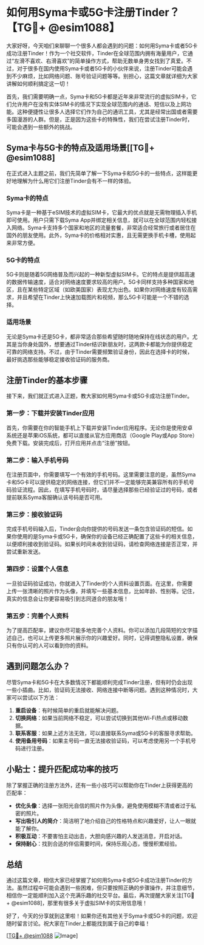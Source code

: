 # 如何用Syma卡或5G卡注册Tinder？【TG💪+ @esim1088】

大家好呀，今天咱们来聊聊一个很多人都会遇到的问题：如何用Syma卡或者5G卡成功注册Tinder！作为一个社交软件，Tinder在全球范围内拥有海量用户，它通过“左滑不喜欢、右滑喜欢”的简单操作方式，帮助无数单身男女找到了真爱。不过，对于很多在国内使用Syma卡或者5G卡的小伙伴来说，注册Tinder可能会遇到不少麻烦，比如网络问题、账号验证问题等等。别担心，这篇文章就详细为大家讲解如何顺利搞定这一切！

首先，我们需要明确一点，Syma卡和5G卡都是近年来非常流行的虚拟SIM卡，它们允许用户在没有实体SIM卡的情况下实现全球范围内的通话、短信以及上网功能。这种便捷性让很多人选择它们作为自己的通讯工具，尤其是经常出国或者需要多国漫游的人群。但是，正是因为这些卡的特殊性，我们在尝试注册Tinder时，可能会遇到一些额外的挑战。

## Syma卡与5G卡的特点及适用场景[[TG💪+ @esim1088]

在正式进入主题之前，我们先简单了解一下Syma卡和5G卡的一些特点，这样能更好地理解为什么用它们注册Tinder会有不一样的体验。

### Syma卡的特点

Syma卡是一种基于eSIM技术的虚拟SIM卡，它最大的优点就是无需物理插入手机即可使用。用户只需下载Syma App并绑定相关信息，就可以在全球范围内轻松接入网络。Syma卡支持多个国家和地区的流量套餐，非常适合经常旅行或者居住在国外的朋友使用。此外，Syma卡的价格相对实惠，且无需更换手机卡槽，使用起来非常方便。

### 5G卡的特点

5G卡则是随着5G网络普及而兴起的一种新型虚拟SIM卡。它的特点是提供超高速的数据传输速度，适合对网络速度要求较高的用户。5G卡同样支持多种国家和地区，且在某些特定区域（如欧美国家）表现尤为出色。如果你对网络速度有较高需求，并且希望在Tinder上快速加载图片和视频，那么5G卡可能是一个不错的选择。

### 适用场景

无论是Syma卡还是5G卡，都非常适合那些希望随时随地保持在线状态的用户。尤其是当你身处国外，想要通过Tinder结识新朋友时，这两款卡都能为你提供稳定可靠的网络支持。不过，由于Tinder需要频繁验证身份，因此在选择卡的时候，最好挑选那些能够稳定接收验证码的服务商。

## 注册Tinder的基本步骤

接下来，我们就正式进入正题，教大家如何用Syma卡或5G卡成功注册Tinder。

### 第一步：下载并安装Tinder应用

首先，你需要在你的智能手机上下载并安装Tinder应用程序。无论你是使用安卓系统还是苹果iOS系统，都可以直接从官方应用商店（Google Play或App Store）免费下载。安装完成后，打开应用并点击“注册”按钮。

### 第二步：输入手机号码

在注册页面中，你需要填写一个有效的手机号码。这里需要注意的是，虽然Syma卡和5G卡可以提供稳定的网络连接，但它们并不一定能够完美兼容所有的手机号码验证流程。因此，在填写手机号码时，请尽量选择那些已经验证过的号码，或者提前联系Syma客服确认该号码是否可用。

### 第三步：接收验证码

完成手机号码输入后，Tinder会向你提供的号码发送一条包含验证码的短信。如果你使用的是Syma卡或5G卡，确保你的设备已经正确配置了这些卡的相关信息，以便顺利接收到验证码。如果长时间未收到验证码，请检查网络连接是否正常，并尝试重新发送。

### 第四步：设置个人信息

一旦验证码验证成功，你就进入了Tinder的个人资料设置页面。在这里，你需要上传一张清晰的照片作为头像，并填写一些基本信息，比如年龄、性别等。记住，真实的信息会让你更容易吸引到志同道合的朋友哦！

### 第五步：完善个人资料

为了提高匹配率，建议你尽可能多地完善个人资料。你可以添加几段简短的文字描述自己，也可以上传更多照片展示你的兴趣爱好。同时，记得调整隐私设置，确保只有你认可的人可以看到你的资料。

## 遇到问题怎么办？

尽管Syma卡和5G卡在大多数情况下都能顺利完成Tinder注册，但有时仍会出现一些小插曲。比如，验证码无法接收、网络连接中断等问题。遇到这种情况时，大家可以尝试以下方法：

1. **重启设备**：有时候简单的重启就能解决问题。
2. **切换网络**：如果当前网络不稳定，可以尝试切换到其他Wi-Fi热点或移动数据。
3. **联系客服**：如果上述方法无效，可以直接联系Syma或5G卡的客服寻求帮助。
4. **使用备用号码**：如果主号码一直无法接收验证码，可以考虑使用另一个手机号码进行注册。

## 小贴士：提升匹配成功率的技巧

除了掌握正确的注册方法外，还有一些小技巧可以帮助你在Tinder上获得更高的匹配率：

- **优化头像**：选择一张阳光自信的照片作为头像，避免使用模糊不清或者过于私密的照片。
- **写出吸引人的简介**：简洁明了地介绍自己的性格特点和兴趣爱好，让人一眼就能了解你。
- **积极互动**：不要害怕主动出击，大胆向感兴趣的人发送消息，开启对话。
- **保持耐心**：找到合适的伴侣需要时间，保持乐观心态，慢慢积累经验。

## 总结

通过这篇文章，相信大家已经掌握了如何用Syma卡或5G卡成功注册Tinder的方法。虽然过程中可能会遇到一些困难，但只要按照正确的步骤操作，并注意细节，相信你一定能顺利加入这个充满乐趣的社交平台。最后，再次提醒大家关注[TG💪+ @esim1088]，那里有很多关于虚拟SIM卡的实用信息哦！

好了，今天的分享就到这里啦！如果你还有其他关于Syma卡或5G卡的问题，欢迎随时留言讨论。祝大家在Tinder上都能找到属于自己的幸福！ 

[[TG💪+ @esim1088](https://t.me/s/esim1088) ![Image](https://i.postimg.cc/4NQfJmqS/Snipaste-2025-05-13-00-14-12.png)]